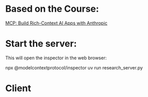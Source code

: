 # Based on the Course:

[MCP: Build Rich-Context AI Apps with Anthropic](https://learn.deeplearning.ai/courses/mcp-build-rich-context-ai-apps-with-anthropic)

# Start the server:

This will open the inspector in the web browser:

npx @modelcontextprotocol/inspector uv run research_server.py

# Client